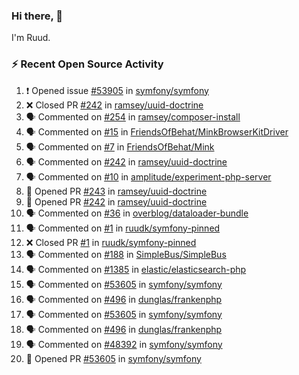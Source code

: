 ### Hi there, 👋

I'm Ruud.
 
### :zap: Recent Open Source Activity

<!--START_SECTION:activity-->
1. ❗ Opened issue [#53905](https://github.com/symfony/symfony/issues/53905) in [symfony/symfony](https://github.com/symfony/symfony)
2. ❌ Closed PR [#242](https://github.com/ramsey/uuid-doctrine/pull/242) in [ramsey/uuid-doctrine](https://github.com/ramsey/uuid-doctrine)
3. 🗣 Commented on [#254](https://github.com/ramsey/composer-install/pull/254#issuecomment-1931753674) in [ramsey/composer-install](https://github.com/ramsey/composer-install)
4. 🗣 Commented on [#15](https://github.com/FriendsOfBehat/MinkBrowserKitDriver/pull/15#issuecomment-1929347047) in [FriendsOfBehat/MinkBrowserKitDriver](https://github.com/FriendsOfBehat/MinkBrowserKitDriver)
5. 🗣 Commented on [#7](https://github.com/FriendsOfBehat/Mink/pull/7#issuecomment-1929346275) in [FriendsOfBehat/Mink](https://github.com/FriendsOfBehat/Mink)
6. 🗣 Commented on [#242](https://github.com/ramsey/uuid-doctrine/pull/242#issuecomment-1929242454) in [ramsey/uuid-doctrine](https://github.com/ramsey/uuid-doctrine)
7. 🗣 Commented on [#10](https://github.com/amplitude/experiment-php-server/issues/10#issuecomment-1928949578) in [amplitude/experiment-php-server](https://github.com/amplitude/experiment-php-server)
8. 💪 Opened PR [#243](https://github.com/ramsey/uuid-doctrine/pull/243) in [ramsey/uuid-doctrine](https://github.com/ramsey/uuid-doctrine)
9. 💪 Opened PR [#242](https://github.com/ramsey/uuid-doctrine/pull/242) in [ramsey/uuid-doctrine](https://github.com/ramsey/uuid-doctrine)
10. 🗣 Commented on [#36](https://github.com/overblog/dataloader-bundle/pull/36#issuecomment-1920912351) in [overblog/dataloader-bundle](https://github.com/overblog/dataloader-bundle)
11. 🗣 Commented on [#1](https://github.com/ruudk/symfony-pinned/pull/1#issuecomment-1920858282) in [ruudk/symfony-pinned](https://github.com/ruudk/symfony-pinned)
12. ❌ Closed PR [#1](https://github.com/ruudk/symfony-pinned/pull/1) in [ruudk/symfony-pinned](https://github.com/ruudk/symfony-pinned)
13. 🗣 Commented on [#188](https://github.com/SimpleBus/SimpleBus/issues/188#issuecomment-1914529242) in [SimpleBus/SimpleBus](https://github.com/SimpleBus/SimpleBus)
14. 🗣 Commented on [#1385](https://github.com/elastic/elasticsearch-php/pull/1385#issuecomment-1910318630) in [elastic/elasticsearch-php](https://github.com/elastic/elasticsearch-php)
15. 🗣 Commented on [#53605](https://github.com/symfony/symfony/pull/53605#issuecomment-1905832061) in [symfony/symfony](https://github.com/symfony/symfony)
16. 🗣 Commented on [#496](https://github.com/dunglas/frankenphp/issues/496#issuecomment-1905817580) in [dunglas/frankenphp](https://github.com/dunglas/frankenphp)
17. 🗣 Commented on [#53605](https://github.com/symfony/symfony/pull/53605#issuecomment-1905812141) in [symfony/symfony](https://github.com/symfony/symfony)
18. 🗣 Commented on [#496](https://github.com/dunglas/frankenphp/issues/496#issuecomment-1905776266) in [dunglas/frankenphp](https://github.com/dunglas/frankenphp)
19. 🗣 Commented on [#48392](https://github.com/symfony/symfony/issues/48392#issuecomment-1905738455) in [symfony/symfony](https://github.com/symfony/symfony)
20. 💪 Opened PR [#53605](https://github.com/symfony/symfony/pull/53605) in [symfony/symfony](https://github.com/symfony/symfony)
<!--END_SECTION:activity-->
